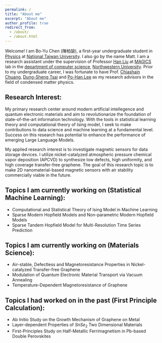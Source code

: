 ```yaml
---
permalink: /
title: "About me"
excerpt: "About me"
author_profile: true
redirect_from:
  - /about/
  - /about.html
---
```


Welcome! I am Bo-Yu Chen (陳柏諭), a first-year undergraduate student in <a href="https://www.phys.ntu.edu.tw/enphysics/Default.html" target="_blank">Physics</a> at <a href="https://www.ntu.edu.tw/english/" target="_blank">National Taiwan University</a>. I also go by the name Matt. I am a research assistant under the supervision of Professor <a href="https://www.mccormick.northwestern.edu/research-faculty/directory/profiles/liu-han.html" target="_blank">Han Liu</a> at <a href="http://magics.cs.northwestern.edu/index.html" target="_blank">MAGICS</a> lab in the <a href="https://www.mccormick.northwestern.edu/computer-science/" target="_blank">department of computer science</a>, <a href="https://www.northwestern.edu/" target="_blank">Northwestern University</a>. Prior to my undergraduate career, I was fortunate to have Prof. <a href="https://cyellab453.wixsite.com/mysite/about-us" target="_blank">Chiashain Chuang</a>, <a href="https://el.cycu.edu.tw/en/portfolio-item/dung-sheng-tsai/" target="_blank">Dung-Sheng Tsai</a> and <a href="https://sites.google.com/view/buzznote/p2?authuser=0" target="_blank">Po-Han Lee</a> as my research advisors in the field of condensed matter physics.

## Research Interest:
My primary research center around modern artificial intellegence and quantum electronic materials and aim to revolutionarize the foundation of state-of-the-art information technology. With the tools in statistical learning theory and computational theory of Ising model, I seek to make contributions to data science and machine learning at a fundamental level. Success on this research has potential to enhance the performance of emerging Large Language Models. 

My applied research interest is to investigate magnetic sensors for data storage devices. I utilize nickel-catalyzed atmospheric pressure chemical vapor deposition (APCVD) to synthesize low defects, high uniformity, and high coverage transfer-free graphene. The goal of this research topic is to make 2D nanomaterial-based magnetic sensors with air stability commercially viable in the future.

## Topics I am currently working on (Statistical Machine Learning):
* Computational and Statistical Theory of Ising Model in Machine Learning
* Sparse Modern Hopfield Models and Non-parametric Modern Hopfield Models
* Sparse Tandem Hopfield Model for Multi-Resolution Time Series Prediction

## Topics I am currently working on (Materials Science):
* Air-stable, Defectless and Magnetoresistance Properties in Nickel-catalyzed Transfer-free Graphene
* Modulation of Quantum Electronic Material Transport via Vacuum Annealing
* Temperature-Dependent Magnetoresistance of Graphene

## Topics I had worked on in the past (First Principle Calculation):
* Ab Initio Study on the Growth Mechanism of Graphene on Metal
* Layer-dependent Properties of $SnSe_2$ Two Dimensional Materials
* First-Principles Study on Half-Metallic Ferrimagnetism in Pb-based Double Perovskites

